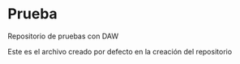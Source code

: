 Prueba
======

Repositorio de pruebas con DAW

Este es el archivo creado por defecto en la creación del repositorio
